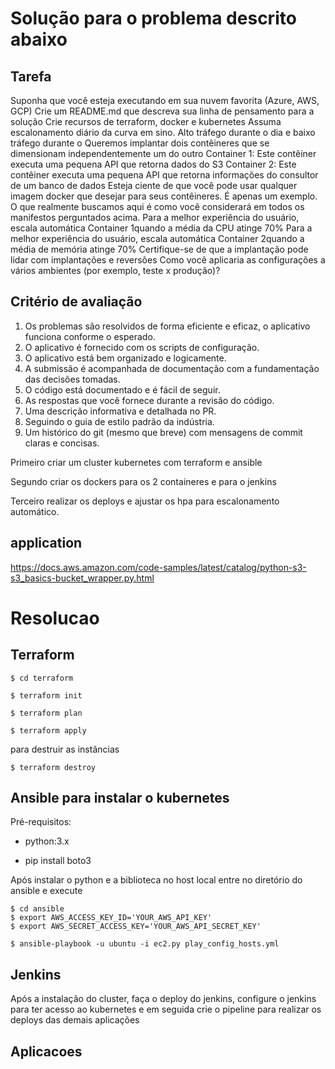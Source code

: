 # Solução para o problema descrito abaixo

## Tarefa

Suponha que você esteja executando em sua nuvem favorita (Azure, AWS, GCP)
Crie um README.md que descreva sua linha de pensamento para a solução
Crie recursos de terraform, docker e kubernetes
Assuma escalonamento diário da curva em sino. Alto tráfego durante o dia e baixo tráfego durante o
Queremos implantar dois contêineres que se dimensionam independentemente um do outro
Container 1: Este contêiner executa uma pequena API que retorna dados do S3
Container 2: Este contêiner executa uma pequena API que retorna informações do consultor de um banco de dados
Esteja ciente de que você pode usar qualquer imagem docker que desejar para seus contêineres. É apenas um exemplo. O que realmente buscamos aqui é como você considerará em todos os manifestos perguntados acima.
Para a melhor experiência do usuário, escala automática Container 1quando a média da CPU atinge 70%
Para a melhor experiência do usuário, escala automática Container 2quando a média de memória atinge 70%
Certifique-se de que a implantação pode lidar com implantações e reversões
Como você aplicaria as configurações a vários ambientes (por exemplo, teste x produção)?


## Critério de avaliação

1. Os problemas são resolvidos de forma eficiente e eficaz, o aplicativo funciona conforme o esperado.
2. O aplicativo é fornecido com os scripts de configuração.
3. O aplicativo está bem organizado e logicamente.
4. A submissão é acompanhada de documentação com a fundamentação das decisões tomadas.
5. O código está documentado e é fácil de seguir.
6. As respostas que você fornece durante a revisão do código.
7. Uma descrição informativa e detalhada no PR.
8. Seguindo o guia de estilo padrão da indústria.
9. Um histórico do git (mesmo que breve) com mensagens de commit claras e concisas.


Primeiro criar um cluster kubernetes com terraform e ansible

Segundo criar os dockers para os 2 containeres e para o jenkins

Terceiro realizar os deploys e ajustar os hpa para escalonamento automático.


## application 

https://docs.aws.amazon.com/code-samples/latest/catalog/python-s3-s3_basics-bucket_wrapper.py.html

# Resolucao

## Terraform

```
$ cd terraform
```

```
$ terraform init
```

```
$ terraform plan
```

```
$ terraform apply
```

para destruir as instâncias

```
$ terraform destroy
```

## Ansible para instalar o kubernetes

Pré-requisitos:

 - python:3.x

 - pip install boto3

Após instalar o python e a biblioteca no host local entre no diretório do ansible e execute 

```
$ cd ansible
$ export AWS_ACCESS_KEY_ID='YOUR_AWS_API_KEY'
$ export AWS_SECRET_ACCESS_KEY='YOUR_AWS_API_SECRET_KEY'
```

```
$ ansible-playbook -u ubuntu -i ec2.py play_config_hosts.yml
```

## Jenkins

Após a instalação do cluster, faça o deploy do jenkins, configure o jenkins para ter acesso ao kubernetes e em seguida crie o pipeline para realizar os deploys das demais aplicações

## Aplicacoes

